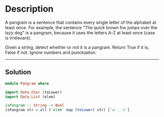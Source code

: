 # Description

A pangram is a sentence that contains every single letter of the alphabet at least once. For example, the sentence "The quick brown fox jumps over the lazy dog" is a pangram, because it uses the letters A-Z at least once (case is irrelevant).

Given a string, detect whether or not it is a pangram. Return True if it is, False if not. Ignore numbers and punctuation.

---

## Solution

```hs
module Pangram where

import Data.Char (toLower)
import Data.List (elem)

isPangram :: String -> Bool
isPangram str = all (`elem` map (toLower) str) ['a'..'z']
```
